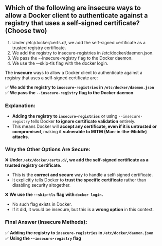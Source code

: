 ## Which of the following are insecure ways to allow a Docker client to authenticate against a registry that uses a self-signed certificate? (Choose two) 
1. Under /etc/docker/certs.d/, we add the self-signed certificate as a trusted registry certificate. 
2. We add the registry to insecure-registries in /etc/docker/daemon.json. 
3. We pass the --insecure-registry flag to the Docker daemon. 
4. We use the --skip-tls flag with the docker login.

The **insecure** ways to allow a Docker client to authenticate against a registry that uses a self-signed certificate are:  

✅ **We add the registry to `insecure-registries` in `/etc/docker/daemon.json`**  
✅ **We pass the `--insecure-registry` flag to the Docker daemon**  

### **Explanation:**  
- **Adding the registry to `insecure-registries`** or using `--insecure-registry` tells Docker **to ignore certificate validation** entirely.  
- This means Docker will **accept any certificate, even if it is untrusted or compromised**, making it **vulnerable to MITM (Man-in-the-Middle) attacks**.  

### **Why the Other Options Are Secure:**  
❌ **Under `/etc/docker/certs.d/`, we add the self-signed certificate as a trusted registry certificate.**  
- This is the **correct and secure** way to handle a self-signed certificate.  
- It explicitly tells Docker to **trust the specific certificate** rather than disabling security altogether.  

❌ **We use the `--skip-tls` flag with `docker login`.**  
- No such flag exists in Docker.  
- If it did, it would be insecure, but this is a **wrong option** in this context.  

### **Final Answer (Insecure Methods):**  
✅ **Adding the registry to `insecure-registries` in `/etc/docker/daemon.json`**  
✅ **Using the `--insecure-registry` flag**
